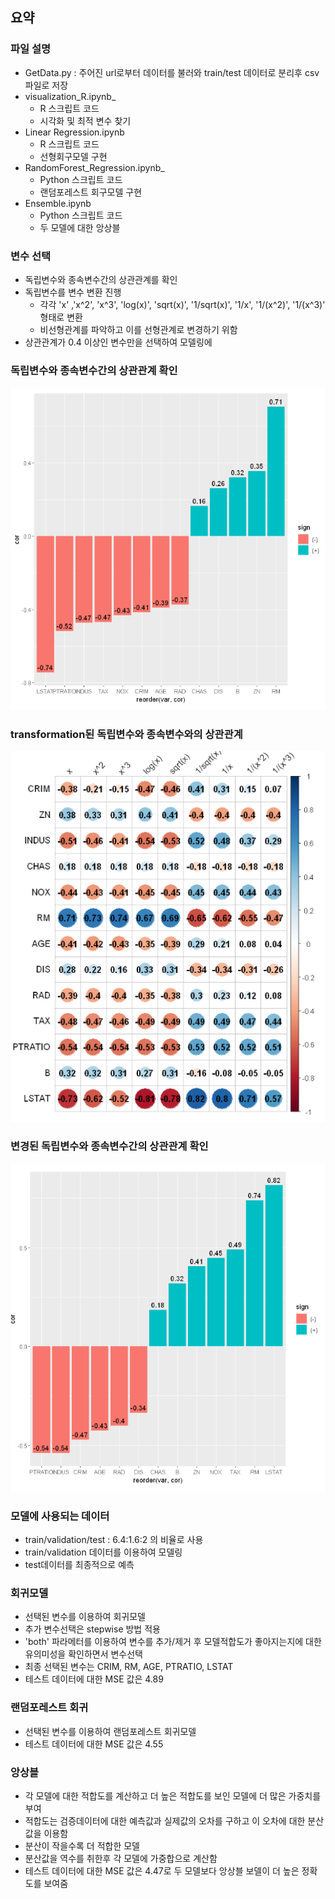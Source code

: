 ## 요약


### 파일 설명
- GetData.py : 주어진 url로부터 데이터를 불러와 train/test 데이터로 분리후 csv 파일로 저장
- visualization_R.ipynb_
  - R 스크립트 코드
  - 시각화 및 최적 변수 찾기
- Linear Regression.ipynb
  - R 스크립트 코드
  - 선형회구모델 구현
- RandomForest_Regression.ipynb_
  - Python 스크립트 코드
  - 랜덤포레스트 회구모델 구현
- Ensemble.ipynb
  - Python 스크립트 코드
  - 두 모델에 대한 앙상블
### 변수 선택  
  - 독립변수와 종속변수간의 상관관계를 확인
  - 독립변수를 변수 변환 진행
    - 각각 'x' ,'x^2', 'x^3', 'log(x)', 'sqrt(x)', '1/sqrt(x)', '1/x', '1/(x^2)', '1/(x^3)' 형태로 변환
    - 비선형관계를 파악하고 이를 선형관계로 변경하기 위함   
  - 상관관계가 0.4 이상인 변수만을 선택하여 모델링에 
  ### 독립변수와 종속변수간의 상관관계 확인
  ![cor1](./files/cor1.PNG)
  ### transformation된 독립변수와 종속변수와의 상관관계
  ![cor2](./files/cor2.PNG)    
  ### 변경된 독립변수와 종속변수간의 상관관계 확인
  ![cor3](./files/cor3.PNG)
  
  ### 모델에 사용되는 데이터
  - train/validation/test : 6.4:1.6:2 의 비율로 사용
  - train/validation 데이터를 이용하여 모델링
  - test데이터를 최종적으로 예측
  
  ### 회귀모델
  - 선택된 변수를 이용하여 회귀모델
  - 추가 변수선택은 stepwise 방법 적용
  - 'both' 파라메터를 이용하여 변수를 추가/제거 후 모델적합도가 좋아지는지에 대한 유의미성을 확인하면서 변수선택
  - 최종 선택된 변수는 CRIM, RM, AGE, PTRATIO, LSTAT
  - 테스트 데이터에 대한 MSE 값은 4.89
  ### 랜덤포레스트 회귀
  - 선택된 변수를 이용하여 랜덤포레스트 회귀모델
  - 테스트 데이터에 대한 MSE 값은 4.55
  
  ### 앙상블
  - 각 모델에 대한 적합도를 계산하고 더 높은 적합도를 보인 모델에 더 많은 가중치를 부여
  - 적합도는 검증데이터에 대한 예측값과 실제값의 오차를 구하고 이 오차에 대한 분산값을 이용함
  - 분산이 작을수록 더 적합한 모델
  - 분산값을 역수를 취한후 각 모델에 가중합으로 계산함 
  - 테스트 데이터에 대한 MSE 값은 4.47로 두 모델보다 앙상블 보델이 더 높은 정확도를 보여줌
  
   
  
  
  
